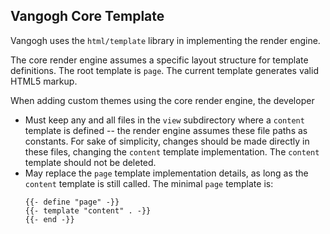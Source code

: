Vangogh Core Template
----

Vangogh uses the `html/template` library in implementing the render engine.

The core render engine assumes a specific layout structure for template definitions.
The root template is `page`. The current template generates valid HTML5 markup.

When adding custom themes using the core render engine, the developer

* Must keep any and all files in the `view` subdirectory where a `content` template
  is defined -- the render engine assumes these file paths as constants. For sake
  of simplicity, changes should be made directly in these files, changing the `content`
  template implementation. The `content` template should not be deleted.
* May replace the `page` template implementation details, as long as the `content`
  template is still called. The minimal `page` template is:
  ```
  {{- define "page" -}}
  {{- template "content" . -}}
  {{- end -}}
  ```
